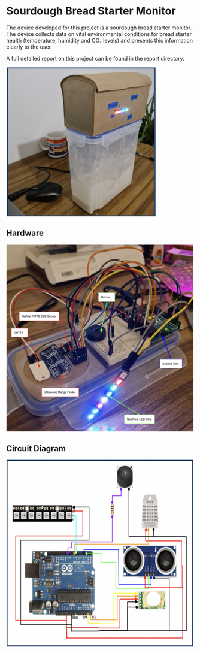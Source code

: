 # Sourdough Bread Starter Monitor

The device developed for this project is a sourdough bread starter monitor. The device collects data on vital environmental conditions for bread starter health (temperature, humidity and CO₂ levels) and presents this information clearly to the user.

A full detailed report on this project can be found in the report directory.

<img src="images/breadMonitorWorking.png" width="400" height="400">

## Hardware

<img src="images/hardwareDiagram.png" width="500" height="500">

## Circuit Diagram

<img src="images/circuitDiagram.png" width="500" height="500">